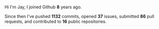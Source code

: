 Hi I'm Jay, I joined Github **8** years ago.

Since then I've pushed **1132** commits, opened **37** issues, submitted **86** pull requests, and contributed to **16** public repositories.
